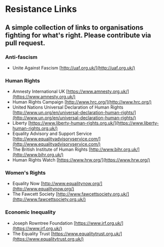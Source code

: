 # Resistance Links

## A simple collection of links to organisations fighting for what's right. Please contribute via pull request. 

### Anti-fascism

- Unite Against Fascism [http://uaf.org.uk/](http://uaf.org.uk/)

### Human Rights

- Amnesty International UK [https://www.amnesty.org.uk/](https://www.amnesty.org.uk/)
- Human Rights Campaign [http://www.hrc.org/](http://www.hrc.org/)
- United Nations Universal Declaration of Human Rights [http://www.un.org/en/universal-declaration-human-rights/](http://www.un.org/en/universal-declaration-human-rights/)
- Liberty [https://www.liberty-human-rights.org.uk/](https://www.liberty-human-rights.org.uk/)
- Equality Advisory and Support Service [http://www.equalityadvisoryservice.com/](http://www.equalityadvisoryservice.com/)
- The British Institute of Human Rights [http://www.bihr.org.uk/](http://www.bihr.org.uk/)
- Human Rights Watch [https://www.hrw.org/](https://www.hrw.org/)

### Women's Rights

- Equality Now [http://www.equalitynow.org/](http://www.equalitynow.org/)
- The Fawcett Society [http://www.fawcettsociety.org.uk/](http://www.fawcettsociety.org.uk/)


### Economic Inequality

- Joseph Rowntree Foundation [https://www.jrf.org.uk/](https://www.jrf.org.uk/)
- The Equality Trust [https://www.equalitytrust.org.uk/](https://www.equalitytrust.org.uk/)

